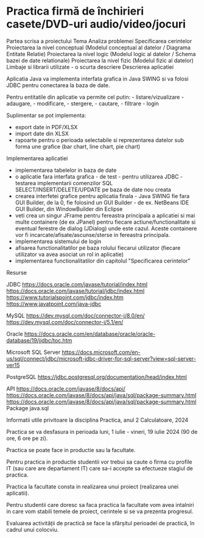 # Practica firmă de închirieri casete/DVD-uri audio/video/jocuri
Partea scrisa a proiectului
Tema
Analiza problemei
Specificarea cerintelor
Proiectarea la nivel conceptual (Modelul conceptual al datelor / Diagrama Entitate Relatie)
Proiectarea la nivel logic (Modelul logic al datelor / Schema bazei de date relationale)
Proiectarea la nivel fizic (Modelul fizic al datelor)
Limbaje si librarii utilizate - o scurta descriere
Descrierea aplicatiei


Aplicatia Java va implementa interfata grafica in Java SWING si va folosi JDBC pentru conectarea la baza de date.

Pentru entitatile din aplicatie va permite cel putin:
    - listare/vizualizare
    - adaugare,
    - modificare,
    - stergere,
    - cautare,
    - filtrare
    - login

Suplimentar se pot implementa:
- export date in PDF/XLSX
- import date din XLSX
- rapoarte pentru o perioada selectabile si reprezentarea datelor sub forma une grafice (bar chart, line chart, pie chart)


Implementarea aplicatiei
- implementarea tabelelor in baza de date
- o aplicatie fara interfata grafica - de test - pentru utilizarea JDBC - testarea implementarii comenzilor SQL SELECT/INSERT/DELETE/UPDATE pe baza de date nou creata
- crearea interfetei grafice pentru aplicatia finala - Java SWING fie fara GUI Builder, de la 0, fie folosind un GUI Builder - de ex. NetBeans IDE GUI Builder, din WindowBuilder din Eclipse
- veti crea un singur JFrame pentru fereastra principala a aplicatiei si mai multe containere (de ex JPanel) pentru fiecare actiune/functionalitate si eventual ferestre de dialog (JDialog) unde este cazul. Aceste containere vor fi incarcate/afisate/ascunse/sterse in fereastra principala.
- implementarea sistemului de login
- afisarea functionalitatilor pe baza rolului fiecarui utilizator (fiecare utilizator va avea asociat un rol in aplicatie)
- implementarea functionalitatilor din capitolul "Specificarea cerintelor"


Resurse

JDBC
https://docs.oracle.com/javase/tutorial/index.html
https://docs.oracle.com/javase/tutorial/jdbc/index.html
https://www.tutorialspoint.com/jdbc/index.htm
https://www.javatpoint.com/java-jdbc

MySQL
https://dev.mysql.com/doc/connector-j/8.0/en/
https://dev.mysql.com/doc/connector-j/5.1/en/

Oracle
https://docs.oracle.com/en/database/oracle/oracle-database/19/jjdbc/toc.htm

Microsoft SQL Server
https://docs.microsoft.com/en-us/sql/connect/jdbc/microsoft-jdbc-driver-for-sql-server?view=sql-server-ver15

PostgreSQL
https://jdbc.postgresql.org/documentation/head/index.html

API
https://docs.oracle.com/javase/8/docs/api/
https://docs.oracle.com/javase/8/docs/api/java/sql/package-summary.html
https://docs.oracle.com/javase/8/docs/api/java/sql/package-summary.html
Package java.sql



Informatii utile privitoare la disciplina Practica, anul 2 Calculatoare, 2024

Practica se va desfasura in perioada luni, 1 iulie - vineri, 19 iulie 2024 (90 de ore, 6 ore pe zi).

Practica se poate face in productie sau la facultate.

Pentru practica in productie studentii vor trebui sa caute o firma cu profile IT (sau care are departament IT) care sa-i accepte sa efectueze stagiul de practica.

Practica la facultate consta in realizarea unui proiect (realizarea unei aplicatii).

Pentru studentii care doresc sa faca practica la facultate vom avea intalniri in care vom stabili temele de proiect, cerintele si se va prezenta progresul.

Evaluarea activității de practică se face la sfârșitul perioadei de practică, în cadrul unui colocviu.
